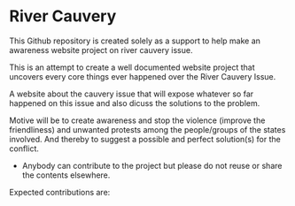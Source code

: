 # River Cauvery
This Github repository is created solely as a support to help make an awareness website project on river cauvery issue.

This is an attempt to create a well documented website project that uncovers every core things ever happened over the River Cauvery Issue.

A website about the cauvery issue that will expose whatever so far happened on this issue and also dicuss the solutions to the problem.

Motive will be to create awareness and stop the violence (improve the friendliness) and unwanted protests among the people/groups of the states involved. And thereby to suggest a possible and perfect solution(s) for the conflict.

* Anybody can contribute to the project but please do not reuse or share the contents elsewhere.

Expected contributions are:
